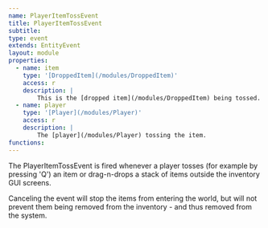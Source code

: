 ```yaml
---
name: PlayerItemTossEvent
title: PlayerItemTossEvent
subtitle: 
type: event
extends: EntityEvent
layout: module
properties:
  - name: item
    type: '[DroppedItem](/modules/DroppedItem)'
    access: r
    description: |
        This is the [dropped item](/modules/DroppedItem) being tossed.
  - name: player
    type: '[Player](/modules/Player)'
    access: r
    description: |
        The [player](/modules/Player) tossing the item.
functions:
---
```


The <span class="notranslate">PlayerItemTossEvent</span> is fired whenever a player tosses (for
example by pressing 'Q') an item or drag-n-drops a stack of items outside the inventory GUI
screens.

Canceling the event will stop the items from entering the world, but will not prevent them being
removed from the inventory - and thus removed from the system.
